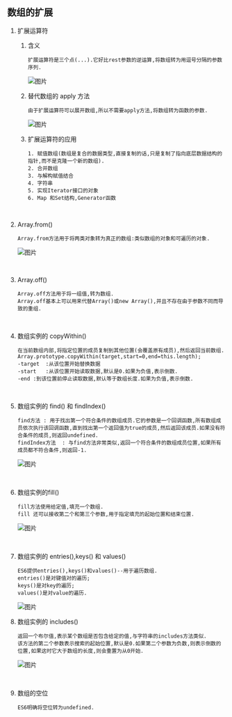 ## 数组的扩展

1. 扩展运算符

   1. 含义

      ```
      扩展运算符是三个点(...).它好比rest参数的逆运算,将数组转为用逗号分隔的参数序列.
      ```

      ![图片](https://github.com/qq2575896094/ES6/blob/master/images/函数的扩展/WX20171102-093214@2x.png)

   2. 替代数组的 apply 方法

      ```
      由于扩展运算符可以展开数组,所以不需要apply方法,将数组转为函数的参数.
      ```

      ![图片](https://github.com/qq2575896094/ES6/blob/master/images/函数的扩展/WX20171102-100321@2x.png)

   3. 扩展运算符的应用

      ```
      1. 赋值数组(数组是复合的数据类型,直接复制的话,只是复制了指向底层数据结构的指针,而不是克隆一个新的数组).
      2. 合并数组
      3. 与解构赋值结合
      4. 字符串
      5. 实现Iterator接口的对象
      6. Map 和Set结构,Generator函数
      ```

      ​

2. Array.from()

   ```
   Array.from方法用于将两类对象转为真正的数组:类似数组的对象和可遍历的对象.
   ```

   ![图片](https://github.com/qq2575896094/ES6/blob/master/images/函数的扩展/WX20171102-102735@2x.png)

   ​

3. Array.off()

   ```
   Array.off方法用于将一组值,转为数组.
   Array.off基本上可以用来代替Array()或new Array(),并且不存在由于参数不同而导致的重组.
   ```

   ​

4. 数组实例的 copyWithin()

   ```
   在当前数组内部,将指定位置的成员复制到其他位置(会覆盖原有成员),然后返回当前数组.
   Array.prototype.copyWithin(target,start=0,end=this.length);
   -target	:从该位置开始替换数据
   -start	:从该位置开始读取数据,默认是0.如果为负值,表示倒数.
   -end	:到该位置前停止读取数据,默认等于数组长度.如果为负值,表示倒数.
   ```

   ​

5. 数组实例的 find() 和 findIndex()

   ```
   find方法 : 用于找出第一个符合条件的数组成员.它的参数是一个回调函数,所有数组成员依次执行该回调函数,直到找出第一个返回值为true的成员,然后返回该成员.如果没有符合条件的成员,则返回undefined.
   findIndex方法	: 与find方法非常类似,返回一个符合条件的数组成员位置,如果所有成员都不符合条件,则返回-1.
   ```

   ![图片](https://github.com/qq2575896094/ES6/blob/master/images/函数的扩展/WX20171102-110150@2x.png)

   ​

6. 数组实例的fill()

   ```
   fill方法使用给定值,填充一个数组.
   fill 还可以接收第二个和第三个参数,用于指定填充的起始位置和结束位置.
   ```

   ![图片](https://github.com/qq2575896094/ES6/blob/master/images/函数的扩展/WX20171102-110604@2x.png)

   ​

7. 数组实例的 entries(),keys() 和 values()

   ```
   ES6提供entries(),keys()和values()--用于遍历数组.
   entries()是对键值对的遍历;
   keys()是对key的遍历;
   values()是对value的遍历.
   ```

   ![图片](https://github.com/qq2575896094/ES6/blob/master/images/函数的扩展/WX20171102-112215@2x.png)

8. 数组实例的 includes()

   ```
   返回一个布尔值,表示某个数组是否包含给定的值,与字符串的includes方法类似.
   该方法的第二个参数表示搜索的起始位置,默认是0.如果第二个参数为负数,则表示倒数的位置,如果这时它大于数组的长度,则会重置为从0开始.
   ```

   ![图片](https://github.com/qq2575896094/ES6/blob/master/images/函数的扩展/WX20171102-112955@2x.png)

   ​

9. 数组的空位

   ```
   ES6明确将空位转为undefined.
   ```

   ​